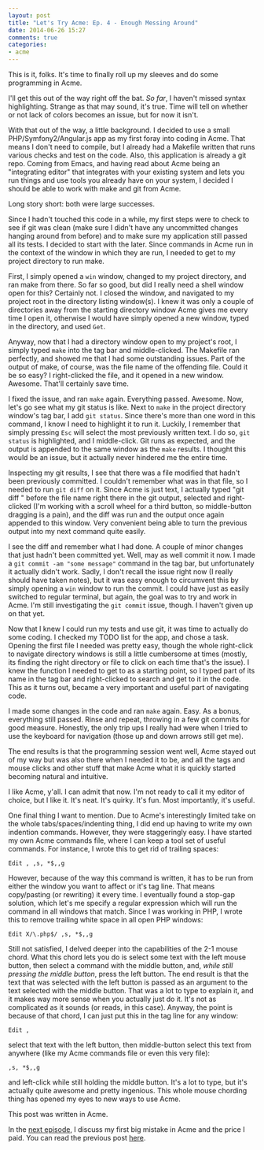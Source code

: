 ```yaml
---
layout: post
title: "Let's Try Acme: Ep. 4 - Enough Messing Around"
date: 2014-06-26 15:27
comments: true
categories: 
- acme
---
```

This is it, folks. It's time to finally roll up my sleeves and do some programming in Acme.
<!--more-->
I'll get this out of the way right off the bat. *So far*, I haven't missed syntax highlighting. Strange as that may sound, it's true. Time will tell on whether or not lack of colors becomes an issue, but for now it isn't. 

With that out of the way, a little background. I decided to use a small PHP/Symfony2/Angular.js app as my first foray into coding in Acme. That means I don't need to compile, but I already had a Makefile written that runs various checks and test on the code. Also, this application is already a git repo. Coming from Emacs, and having read about Acme being an "integrating editor" that integrates with your existing system and lets you run things and use tools you already have on your system, I decided I should be able to work with make and git from Acme.

Long story short: both were large successes. 

Since I hadn't touched this code in a while, my first steps were to check to see if git was clean (make sure I didn't have any uncommitted changes hanging around from before) and to make sure my application still passed all its tests. I decided to start with the later. Since commands in Acme run in the context of the window in which they are run, I needed to get to my project directory to run make. 

First, I simply opened a `win` window, changed to my project directory, and ran make from there. So far so good, but did I really need a shell window open for this? Certainly not. I closed the window, and navigated to my project root in the directory listing window(s). I knew it was only a couple of directories away from the starting directory window Acme gives me every time I open it, otherwise I would have simply opened a new window, typed in the directory, and used `Get`. 

Anyway, now that I had a directory window open to my project's root, I simply typed `make` into the tag bar and middle-clicked. The Makefile ran perfectly, and showed me that I had some outstanding issues. Part of the output of make, of course, was the file name of the offending file. Could it be so easy? I right-clicked the file, and it opened in a new window. Awesome. That'll certainly save time.

I fixed the issue, and ran `make` again. Everything passed. Awesome. Now, let's go see what my git status is like. Next to `make` in the project directory window's tag bar, I add `git status`. Since there's more than one word in this command, I know I need to highlight it to run it. Luckily, I remember that simply pressing `Esc` will select the most previously written text. I do so, `git status` is highlighted, and I middle-click. Git runs as expected, and the output is appended to the same window as the `make` results. I thought this would be an issue, but it actually never hindered me the entire time.

Inspecting my git results, I see that there was a file modified that hadn't been previously committed. I couldn't remember what was in that file, so I needed to run `git diff` on it. Since Acme is just text, I actually typed "git diff " before the file name right there in the git output, selected and right-clicked (I'm working with a scroll wheel for a third button, so middle-button dragging is a pain), and the diff was run and the output once again appended to this window. Very convenient being able to turn the previous output into my next command quite easily.

I see the diff and remember what I had done. A couple of minor changes that just hadn't been committed yet. Well, may as well commit it now. I made a `git commit -am "some message"` command in the tag bar, but unfortunately it actually didn't work. Sadly, I don't recall the issue right now (I really should have taken notes), but it was easy enough to circumvent this by simply opening a `win` window to run the commit. I could have just as easily switched to regular terminal, but again, the goal was to try and work in Acme. I'm still investigating the `git commit` issue, though. I haven't given up on that yet.

Now that I knew I could run my tests and use git, it was time to actually do some coding. I checked my TODO list for the app, and chose a task. Opening the first file I needed was pretty easy, though the whole right-click to navigate directory windows is still a little cumbersome at times (mostly, its finding the right directory or file to click on each time that's the issue). I knew the function I needed to get to as a starting point, so I typed part of its name in the tag bar and right-clicked to search and get to it in the code. This as it turns out, became a very important and useful part of navigating code.

I made some changes in the code and ran `make` again. Easy. As a bonus, everything still passed. Rinse and repeat, throwing in a few git commits for good measure. Honestly, the only trip ups I really had were when I tried to use the keyboard for navigation (those up and down arrows still get me).

The end results is that the programming session went well, Acme stayed out of my way but was also there when I needed it to be, and all the tags and mouse clicks and other stuff that make Acme what it is quickly started becoming natural and intuitive.

I like Acme, y'all. I can admit that now. I'm not ready to call it my editor of choice, but I like it. It's neat. It's quirky. It's fun. Most importantly, it's useful.

One final thing I want to mention. Due to Acme's interestingly limited take on the whole tabs/spaces/indenting thing, I did end up having to write my own indention commands. However, they were staggeringly easy. I have started my own Acme commands file, where I can keep a tool set of useful commands. For instance, I wrote this to get rid of trailing spaces:

```
Edit , ,s, *$,,g
```

However, because of the way this command is written, it has to be run from either the window you want to affect or it's tag line. That means copy/pasting (or rewriting) it every time. I eventually found a stop-gap solution, which let's me specify a regular expression which will run the command in all windows that match. Since I was working in PHP, I wrote this to remove trailing white space in all open PHP windows:

```
Edit X/\.php$/ ,s, *$,,g
```

Still not satisfied, I delved deeper into the capabilities of the 2-1 mouse chord. What this chord lets you do is select some text with the left mouse button, then select a command with the middle button, and, *while still pressing the middle button*, press the left button. The end result is that the text that was selected with the left button is passed as an argument to the text selected with the middle button. That was a lot to type to explain it, and it makes way more sense when you actually just do it. It's not as complicated as it sounds (or reads, in this case). Anyway, the point is because of that chord, I can just put this in the tag line for any window:

```
Edit ,
```

select that text with the left button, then middle-button select this text from anywhere (like my Acme commands file or even this very file):

```
,s, *$,,g
```

and left-click while still holding the middle button. It's a lot to type, but it's actually quite awesome and pretty ingenious. This whole mouse chording thing has opened my eyes to new ways to use Acme. 

This post was written in Acme.

In the [next episode](/blog/2014/06/27/lets-try-acme-ep-5-well/), I discuss my first big mistake in Acme and the price I paid. You can read the previous post [here](/blog/2014/06/19/lets-try-acme-ep-3-problem-solving/).